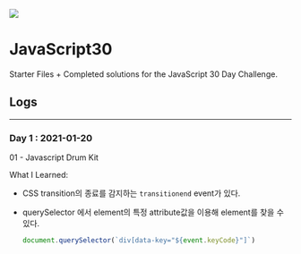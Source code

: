 ﻿![](https://javascript30.com/images/JS3-social-share.png)

# JavaScript30

Starter Files + Completed solutions for the JavaScript 30 Day Challenge.

## Logs

----

### Day 1 : 2021-01-20

01 - Javascript Drum Kit

What I Learned:

- CSS transition의 종료를 감지하는 `transitionend` event가 있다.

- querySelector 에서 element의 특정 attribute값을 이용해 element를 찾을 수 있다. 

  ```javascript
  document.querySelector(`div[data-key="${event.keyCode}"]`)
  ```

